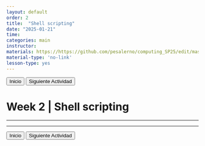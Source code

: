 ```yaml
---
layout: default
order: 2
title:  "Shell scripting"
date: "2025-01-21"
time: 
categories: main
instructor: 
materials: https://https://github.com/pesalerno/computing_SP25/edit/master/2025-01-21-2_Week_2.md
material-type: 'no-link'
lesson-type: yes
---
```


<a href="https://pesalerno.github.io/seminario2020/"><button>Inicio</button></a>    <a href="https://pesalerno.github.io/seminario2020/main/2020/06/02/2_Semana_2.html"><button>Siguiente Actividad</button></a>

# Week 2 | Shell scripting

------------


--------------

<a href="https://pesalerno.github.io/seminario2020/"><button>Inicio</button></a>    <a href="https://pesalerno.github.io/seminario2020/main/2020/06/02/2_Semana_2.html"><button>Siguiente Actividad</button></a>
